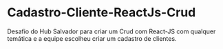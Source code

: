 # Cadastro-Cliente-ReactJs-Crud
Desafio do Hub Salvador para criar um Crud com React-JS com qualquer temática e a equipe escolheu criar um cadastro de clientes.
